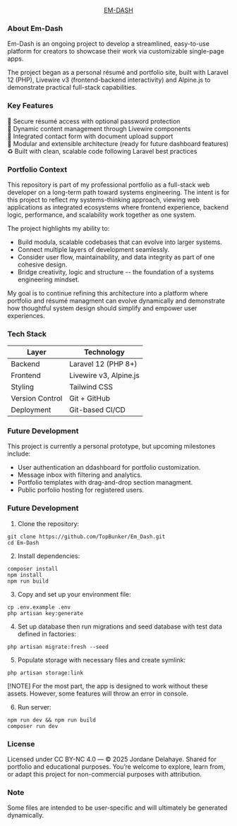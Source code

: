 <p align="center"><a href="https://www.rightsolutions.pro" target="_blank">EM-DASH</a></p>

### About Em-Dash

Em-Dash is an ongoing project to develop a streamlined, easy-to-use platform for creators to showcase their work via customizable single-page apps. 

The project began as a personal résumé and portfolio site, built with Laravel 12 (PHP), Livewire v3 (frontend-backend interactivity) and Alpine.js to demonstrate practical full-stack capabilities. 


### Key Features

:closed_lock_with_key: Secure résumé access with optional password protection\
:file_folder: Dynamic content management through Livewire components\
:incoming_envelope: Integrated contact form with document upload support\
:jigsaw: Modular and extensible architecture (ready for future dashboard features)\
:recycle: Built with clean, scalable code following Laravel best practices


### Portfolio Context

This repository is part of my professional portfolio as a full-stack web developer on a long-term path toward systems engineering. The intent is for this project to reflect my systems-thinking approach, viewing web applications as integrated ecosystems where frontend experience, backend logic, performance, and scalability work together as one system. 

The project highlights my ability to:

+ Build modula, scalable codebases that can evolve into larger systems. 
+ Connect multiple layers of development seamlessly. 
+ Consider user flow, maintainability, and data integrity as part of one cohesive design. 
+ Bridge creativity, logic and structure -- the foundation of a systems engineering mindset. 

My goal is to continue refining this architecture into a platform where portfolio and résumé managment can evolve dynamically and demonstrate how thoughtful system design should simplify and empower user experiences.


### Tech Stack

| Layer             | Technology |
| ---               | --- |
| Backend           | Laravel 12 (PHP 8+) |
| Frontend          | Livewire v3, Alpine.js |
| Styling           | Tailwind CSS |
| Version Control   | Git + GitHub |
| Deployment        | Git-based CI/CD |


### Future Development

This project is currently a personal prototype, but upcoming milestones include:

+ User authentication an ddashboard for portfolio customization. 
+ Message inbox with filtering and analytics. 
+ Portfolio templates with drag-and-drop section managment. 
+ Public porfolio hosting for registered users.


### Future Development

1. Clone the repository:

```
git clone https://github.com/TopBunker/Em_Dash.git
cd Em-Dash
```

2. Install dependencies:

```
composer install
npm install 
npm run build
```

3. Copy and set up your environment file:

```
cp .env.example .env
php artisan key:generate
```

4. Set up database then run migrations and seed database with test data defined in factories:

```
php artisan migrate:fresh --seed
```

5. Populate storage with necessary files and create symlink:

```
php artisan storage:link
```

[!NOTE]
For the most part, the app is designed to work without these assets. However, some features will throw an error in console.

6. Run server:

```
npm run dev && npm run build
composer run dev
```

### License

Licensed under CC BY-NC 4.0 — © 2025 Jordane Delahaye.
Shared for portfolio and educational purposes. You’re welcome to explore, learn from, or adapt this project for non-commercial purposes with attribution.


### Note

Some files are intended to be user-specific and will ultimately be generated dynamically.